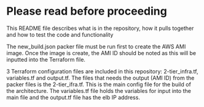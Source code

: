 # Please read before proceeding
This README file describes what is in the repository, how it pulls together and how to test the code and functionality


The new_build.json packer file must be run first to create the AWS AMI image. Once the image is create, the AMI ID should be noted as this will be inputted into the Terraform file.

3 Terraform configuration files are included in this repository: 2-tier_infra.tf, variables.tf and output.tf. The files that needs the output (AMI ID) from the packer files is the 2-tier_ifra.tf. This is the main config file for the build of the architecture. The variables.tf file holds the variables for input into the main file and the output.tf file has the elb IP address.
